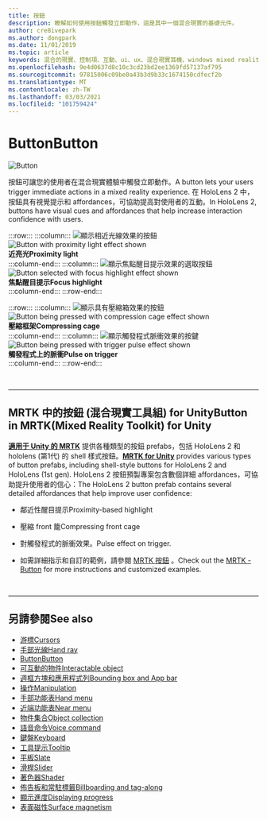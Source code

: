 ```yaml
---
title: 按鈕
description: 瞭解如何使用按鈕觸發立即動作，這是其中一個混合現實的基礎元件。
author: cre8ivepark
ms.author: dongpark
ms.date: 11/01/2019
ms.topic: article
keywords: 混合的現實、控制項、互動、ui、ux、混合現實耳機、windows mixed reality 耳機、虛擬實境耳機、HoloLens、MRTK、混合現實工具組、按鈕
ms.openlocfilehash: 9e4d0637d8c10c3cd23bd2ee1369fd57137af795
ms.sourcegitcommit: 97815006c09be0a43b3d9b33c1674150cdfecf2b
ms.translationtype: MT
ms.contentlocale: zh-TW
ms.lasthandoff: 03/03/2021
ms.locfileid: "101759424"
---
```

# <a name="button"></a><span data-ttu-id="3b954-104">Button</span><span class="sxs-lookup"><span data-stu-id="3b954-104">Button</span></span>

![Button](images/UX_Hero_Button.jpg)

<span data-ttu-id="3b954-106">按鈕可讓您的使用者在混合現實體驗中觸發立即動作。</span><span class="sxs-lookup"><span data-stu-id="3b954-106">A button lets your users trigger immediate actions in a mixed reality experience.</span></span> <span data-ttu-id="3b954-107">在 HoloLens 2 中，按鈕具有視覺提示和 affordances，可協助提高對使用者的互動。</span><span class="sxs-lookup"><span data-stu-id="3b954-107">In HoloLens 2, buttons have visual cues and affordances that help increase interaction confidence with users.</span></span> 

:::row:::
    :::column:::
       <span data-ttu-id="3b954-108">![顯示相近光線效果的按鈕](images/UX_Button_Affordance_ProximityLight.jpg)</span><span class="sxs-lookup"><span data-stu-id="3b954-108">![Button with proximity light effect shown](images/UX_Button_Affordance_ProximityLight.jpg)</span></span><br>
       <span data-ttu-id="3b954-109">**近亮光**</span><span class="sxs-lookup"><span data-stu-id="3b954-109">**Proximity light**</span></span><br>
    :::column-end:::
    :::column:::
       <span data-ttu-id="3b954-110">![顯示焦點醒目提示效果的選取按鈕](images/UX_Button_Affordance_FocusHighlight.jpg)</span><span class="sxs-lookup"><span data-stu-id="3b954-110">![Button selected with focus highlight effect shown](images/UX_Button_Affordance_FocusHighlight.jpg)</span></span><br>
        <span data-ttu-id="3b954-111">**焦點醒目提示**</span><span class="sxs-lookup"><span data-stu-id="3b954-111">**Focus highlight**</span></span><br>
    :::column-end:::
:::row-end:::

:::row:::
    :::column:::
       <span data-ttu-id="3b954-112">![顯示具有壓縮箱效果的按鈕](images/UX_Button_Affordance_Compression.jpg)</span><span class="sxs-lookup"><span data-stu-id="3b954-112">![Button being pressed with compression cage effect shown](images/UX_Button_Affordance_Compression.jpg)</span></span><br>
       <span data-ttu-id="3b954-113">**壓縮框架**</span><span class="sxs-lookup"><span data-stu-id="3b954-113">**Compressing cage**</span></span><br>
    :::column-end:::
    :::column:::
       <span data-ttu-id="3b954-114">![顯示觸發程式脈衝效果的按鍵](images/UX_Button_Affordance_Pulse.jpg)</span><span class="sxs-lookup"><span data-stu-id="3b954-114">![Button being pressed with trigger pulse effect shown](images/UX_Button_Affordance_Pulse.jpg)</span></span><br>
        <span data-ttu-id="3b954-115">**觸發程式上的脈衝**</span><span class="sxs-lookup"><span data-stu-id="3b954-115">**Pulse on trigger**</span></span><br>
    :::column-end:::
:::row-end:::

<br>

---

## <a name="button-in-mrtkmixed-reality-toolkit-for-unity"></a><span data-ttu-id="3b954-116">MRTK 中的按鈕 (混合現實工具組) for Unity</span><span class="sxs-lookup"><span data-stu-id="3b954-116">Button in MRTK(Mixed Reality Toolkit) for Unity</span></span>
<span data-ttu-id="3b954-117">**[適用于 Unity 的 MRTK](https://github.com/Microsoft/MixedRealityToolkit-Unity)** 提供各種類型的按鈕 prefabs，包括 HoloLens 2 和 hololens (第1代) 的 shell 樣式按鈕。</span><span class="sxs-lookup"><span data-stu-id="3b954-117">**[MRTK for Unity](https://github.com/Microsoft/MixedRealityToolkit-Unity)** provides various types of button prefabs, including shell-style buttons for HoloLens 2 and HoloLens (1st gen).</span></span> <span data-ttu-id="3b954-118">HoloLens 2 按鈕預製專案包含數個詳細 affordances，可協助提升使用者的信心：</span><span class="sxs-lookup"><span data-stu-id="3b954-118">The HoloLens 2 button prefab contains several detailed affordances that help improve user confidence:</span></span>

* <span data-ttu-id="3b954-119">鄰近性醒目提示</span><span class="sxs-lookup"><span data-stu-id="3b954-119">Proximity-based highlight</span></span>
* <span data-ttu-id="3b954-120">壓縮 front 籠</span><span class="sxs-lookup"><span data-stu-id="3b954-120">Compressing front cage</span></span>
* <span data-ttu-id="3b954-121">對觸發程式的脈衝效果。</span><span class="sxs-lookup"><span data-stu-id="3b954-121">Pulse effect on trigger.</span></span>

* <span data-ttu-id="3b954-122">如需詳細指示和自訂的範例，請參閱 [MRTK 按鈕](https://docs.microsoft.com/windows/mixed-reality/mrtk-docs/features/ux-building-blocks/button.md) 。</span><span class="sxs-lookup"><span data-stu-id="3b954-122">Check out the [MRTK - Button](https://docs.microsoft.com/windows/mixed-reality/mrtk-docs/features/ux-building-blocks/button.md) for more instructions and customized examples.</span></span>

<br>

---

## <a name="see-also"></a><span data-ttu-id="3b954-123">另請參閱</span><span class="sxs-lookup"><span data-stu-id="3b954-123">See also</span></span>

* [<span data-ttu-id="3b954-124">游標</span><span class="sxs-lookup"><span data-stu-id="3b954-124">Cursors</span></span>](cursors.md)
* [<span data-ttu-id="3b954-125">手部光線</span><span class="sxs-lookup"><span data-stu-id="3b954-125">Hand ray</span></span>](point-and-commit.md)
* [<span data-ttu-id="3b954-126">Button</span><span class="sxs-lookup"><span data-stu-id="3b954-126">Button</span></span>](button.md)
* [<span data-ttu-id="3b954-127">可互動的物件</span><span class="sxs-lookup"><span data-stu-id="3b954-127">Interactable object</span></span>](interactable-object.md)
* [<span data-ttu-id="3b954-128">週框方塊和應用程式列</span><span class="sxs-lookup"><span data-stu-id="3b954-128">Bounding box and App bar</span></span>](app-bar-and-bounding-box.md)
* [<span data-ttu-id="3b954-129">操作</span><span class="sxs-lookup"><span data-stu-id="3b954-129">Manipulation</span></span>](direct-manipulation.md)
* [<span data-ttu-id="3b954-130">手部功能表</span><span class="sxs-lookup"><span data-stu-id="3b954-130">Hand menu</span></span>](hand-menu.md)
* [<span data-ttu-id="3b954-131">近端功能表</span><span class="sxs-lookup"><span data-stu-id="3b954-131">Near menu</span></span>](near-menu.md)
* [<span data-ttu-id="3b954-132">物件集合</span><span class="sxs-lookup"><span data-stu-id="3b954-132">Object collection</span></span>](object-collection.md)
* [<span data-ttu-id="3b954-133">語音命令</span><span class="sxs-lookup"><span data-stu-id="3b954-133">Voice command</span></span>](voice-input.md)
* [<span data-ttu-id="3b954-134">鍵盤</span><span class="sxs-lookup"><span data-stu-id="3b954-134">Keyboard</span></span>](keyboard.md)
* [<span data-ttu-id="3b954-135">工具提示</span><span class="sxs-lookup"><span data-stu-id="3b954-135">Tooltip</span></span>](tooltip.md)
* [<span data-ttu-id="3b954-136">平板</span><span class="sxs-lookup"><span data-stu-id="3b954-136">Slate</span></span>](slate.md)
* [<span data-ttu-id="3b954-137">滑桿</span><span class="sxs-lookup"><span data-stu-id="3b954-137">Slider</span></span>](slider.md)
* [<span data-ttu-id="3b954-138">著色器</span><span class="sxs-lookup"><span data-stu-id="3b954-138">Shader</span></span>](shader.md)
* [<span data-ttu-id="3b954-139">佈告板和常駐標籤</span><span class="sxs-lookup"><span data-stu-id="3b954-139">Billboarding and tag-along</span></span>](billboarding-and-tag-along.md)
* [<span data-ttu-id="3b954-140">顯示進度</span><span class="sxs-lookup"><span data-stu-id="3b954-140">Displaying progress</span></span>](progress.md)
* [<span data-ttu-id="3b954-141">表面磁性</span><span class="sxs-lookup"><span data-stu-id="3b954-141">Surface magnetism</span></span>](surface-magnetism.md)
